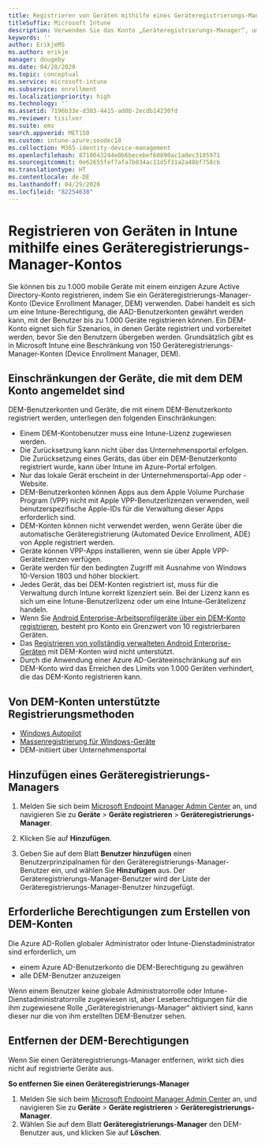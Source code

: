 ```yaml
---
title: Registrieren von Geräten mithilfe eines Geräteregistrierungs-Manager-Kontos
titleSuffix: Microsoft Intune
description: Verwenden Sie das Konto „Geräteregistrierungs-Manager“, um Geräte in Intune zu registrieren.
keywords: ''
author: ErikjeMS
ms.author: erikje
manager: dougeby
ms.date: 04/28/2020
ms.topic: conceptual
ms.service: microsoft-intune
ms.subservice: enrollment
ms.localizationpriority: high
ms.technology: ''
ms.assetid: 7196b33e-d303-4415-ad0b-2ecdb14230fd
ms.reviewer: tisilver
ms.suite: ems
search.appverid: MET150
ms.custom: intune-azure;seodec18
ms.collection: M365-identity-device-management
ms.openlocfilehash: 8710043244e0b6becebef60890ac1a0ec3105971
ms.sourcegitcommit: 0e62655fef7afa7b034ac11d5f31a2a48bf758cb
ms.translationtype: HT
ms.contentlocale: de-DE
ms.lasthandoff: 04/29/2020
ms.locfileid: "82254638"
---
```

# <a name="enroll-devices-in-intune-by-using-a-device-enrollment-manager-account"></a>Registrieren von Geräten in Intune mithilfe eines Geräteregistrierungs-Manager-Kontos

Sie können bis zu 1.000 mobile Geräte mit einem einzigen Azure Active Directory-Konto registrieren, indem Sie ein Geräteregistrierungs-Manager-Konto (Device Enrollment Manager, DEM) verwenden. Dabei handelt es sich um eine Intune-Berechtigung, die AAD-Benutzerkonten gewährt werden kann, mit der Benutzer bis zu 1.000 Geräte registrieren können. Ein DEM-Konto eignet sich für Szenarios, in denen Geräte registriert und vorbereitet werden, bevor Sie den Benutzern übergeben werden. Grundsätzlich gibt es in Microsoft Intune eine Beschränkung von 150 Geräteregistrierungs-Manager-Konten (Device Enrollment Manager, DEM).

## <a name="limitations-of-devices-that-are-enrolled-with-a-dem-account"></a>Einschränkungen der Geräte, die mit dem DEM Konto angemeldet sind

DEM-Benutzerkonten und Geräte, die mit einem DEM-Benutzerkonto registriert werden, unterliegen den folgenden Einschränkungen:

- Einem DEM-Kontobenutzer muss eine Intune-Lizenz zugewiesen werden.
- Die Zurücksetzung kann nicht über das Unternehmensportal erfolgen. Die Zurücksetzung eines Geräts, das über ein DEM-Benutzerkonto registriert wurde, kann über Intune im Azure-Portal erfolgen.
- Nur das lokale Gerät erscheint in der Unternehmensportal-App oder -Website.
- DEM-Benutzerkonten können Apps aus dem Apple Volume Purchase Program (VPP) nicht mit Apple VPP-Benutzerlizenzen verwenden, weil benutzerspezifische Apple-IDs für die Verwaltung dieser Apps erforderlich sind.
- DEM-Konten können nicht verwendet werden, wenn Geräte über die automatische Geräteregistrierung (Automated Device Enrollment, ADE) von Apple registriert werden.
- Geräte können VPP-Apps installieren, wenn sie über Apple VPP-Gerätelizenzen verfügen.
- Geräte werden für den bedingten Zugriff mit Ausnahme von Windows 10-Version 1803 und höher blockiert.
- Jedes Gerät, das bei DEM-Konten registriert ist, muss für die Verwaltung durch Intune korrekt lizenziert sein. Bei der Lizenz kann es sich um eine Intune-Benutzerlizenz oder um eine Intune-Gerätelizenz handeln.
- Wenn Sie [Android Enterprise-Arbeitsprofilgeräte über ein DEM-Konto registrieren](android-work-profile-enroll.md), besteht pro Konto ein Grenzwert von 10 registrierbaren Geräten.
- Das [Registrieren von vollständig verwalteten Android Enterprise-Geräten](android-fully-managed-enroll.md) mit DEM-Konten wird nicht unterstützt.
- Durch die Anwendung einer Azure AD-Geräteeinschränkung auf ein DEM-Konto wird das Erreichen des Limits von 1.000 Geräten verhindert, die das DEM-Konto registrieren kann.

## <a name="enrollment-methods-supported-by-dem-accounts"></a>Von DEM-Konten unterstützte Registrierungsmethoden

- [Windows Autopilot](enrollment-autopilot.md)
- [Massenregistrierung für Windows-Geräte](windows-bulk-enroll.md)
- DEM-initiiert über Unternehmensportal

## <a name="add-a-device-enrollment-manager"></a>Hinzufügen eines Geräteregistrierungs-Managers

1. Melden Sie sich beim [Microsoft Endpoint Manager Admin Center](https://go.microsoft.com/fwlink/?linkid=2109431) an, und navigieren Sie zu **Geräte** > **Geräte registrieren** > **Geräteregistrierungs-Manager**.

2. Klicken Sie auf **Hinzufügen**.

3. Geben Sie auf dem Blatt **Benutzer hinzufügen** einen Benutzerprinzipalnamen für den Geräteregistrierungs-Manager-Benutzer ein, und wählen Sie **Hinzufügen** aus. Der Geräteregistrierungs-Manager-Benutzer wird der Liste der Geräteregistrierungs-Manager-Benutzer hinzugefügt.

## <a name="permissions-required-to-create-dem-accounts"></a>Erforderliche Berechtigungen zum Erstellen von DEM-Konten

Die Azure AD-Rollen globaler Administrator oder Intune-Dienstadministrator sind erforderlich, um
- einem Azure AD-Benutzerkonto die DEM-Berechtigung zu gewähren
- alle DEM-Benutzer anzuzeigen

Wenn einem Benutzer keine globale Administratorrolle oder Intune-Dienstadministratorrolle zugewiesen ist, aber Leseberechtigungen für die ihm zugewiesene Rolle „Geräteregistrierungs-Manager“ aktiviert sind, kann dieser nur die von ihm erstellten DEM-Benutzer sehen.

## <a name="remove-device-enrollment-manager-permissions"></a>Entfernen der DEM-Berechtigungen

Wenn Sie einen Geräteregistrierungs-Manager entfernen, wirkt sich dies nicht auf registrierte Geräte aus.

**So entfernen Sie einen Geräteregistrierungs-Manager**

1. Melden Sie sich beim [Microsoft Endpoint Manager Admin Center](https://go.microsoft.com/fwlink/?linkid=2109431) an, und navigieren Sie zu **Geräte** > **Geräte registrieren** > **Geräteregistrierungs-Manager**.
2. Wählen Sie auf dem Blatt **Geräteregistrierungs-Manager** den DEM-Benutzer aus, und klicken Sie auf **Löschen**.

